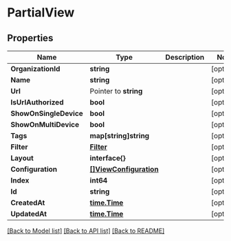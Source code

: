 # PartialView

## Properties

Name | Type | Description | Notes
------------ | ------------- | ------------- | -------------
**OrganizationId** | **string** |  | [optional] 
**Name** | **string** |  | [optional] 
**Url** | Pointer to **string** |  | [optional] 
**IsUrlAuthorized** | **bool** |  | [optional] 
**ShowOnSingleDevice** | **bool** |  | [optional] 
**ShowOnMultiDevice** | **bool** |  | [optional] 
**Tags** | **map[string]string** |  | [optional] 
**Filter** | [**Filter**](Filter.md) |  | [optional] 
**Layout** | **interface{}** |  | [optional] 
**Configuration** | [**[]ViewConfiguration**](ViewConfiguration.md) |  | [optional] 
**Index** | **int64** |  | [optional] 
**Id** | **string** |  | [optional] 
**CreatedAt** | [**time.Time**](time.Time.md) |  | [optional] 
**UpdatedAt** | [**time.Time**](time.Time.md) |  | [optional] 

[[Back to Model list]](../README.md#documentation-for-models) [[Back to API list]](../README.md#documentation-for-api-endpoints) [[Back to README]](../README.md)


